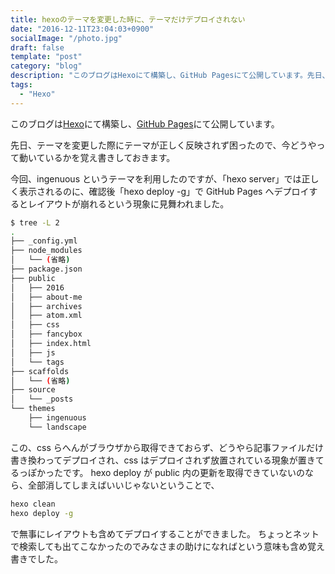 ```yaml
---
title: hexoのテーマを変更した時に、テーマだけデプロイされない
date: "2016-12-11T23:04:03+0900"
socialImage: "/photo.jpg"
draft: false
template: "post"
category: "blog"
description: "このブログはHexoにて構築し、GitHub Pagesにて公開しています。先日、テーマを変更した際にテーマが正しく反映されず困ったので、今どうやって動いているかを覚え書きしておきます。…"
tags:
  - "Hexo"
---
```


このブログは[Hexo](https://hexo.io/)にて構築し、[GitHub Pages](https://pages.github.com/)にて公開しています。

先日、テーマを変更した際にテーマが正しく反映されず困ったので、今どうやって動いているかを覚え書きしておきます。

今回、ingenuous というテーマを利用したのですが、「hexo server」では正しく表示されるのに、確認後「hexo deploy -g」で GitHub Pages へデプロイするとレイアウトが崩れるという現象に見舞われました。

```bash
$ tree -L 2
.
├── _config.yml
├── node_modules
│   └── (省略)
├── package.json
├── public
│   ├── 2016
│   ├── about-me
│   ├── archives
│   ├── atom.xml
│   ├── css
│   ├── fancybox
│   ├── index.html
│   ├── js
│   └── tags
├── scaffolds
│   └── (省略)
├── source
│   └── _posts
└── themes
    ├── ingenuous
    └── landscape
```

この、css らへんがブラウザから取得できておらず、どうやら記事ファイルだけ書き換わってデプロイされ、css はデプロイされず放置されている現象が置きてるっぽかったです。
hexo deploy が public 内の更新を取得できていないのなら、全部消してしまえばいいじゃないということで、

```bash
hexo clean
hexo deploy -g
```

で無事にレイアウトも含めてデプロイすることができました。
ちょっとネットで検索しても出てこなかったのでみなさまの助けになればという意味も含め覚え書きでした。

